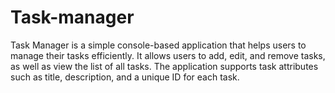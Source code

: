 # Task-manager
Task Manager is a simple console-based application that helps users to manage their tasks efficiently. It allows users to add, edit, and remove tasks, as well as view the list of all tasks. The application supports task attributes such as title, description, and a unique ID for each task.
